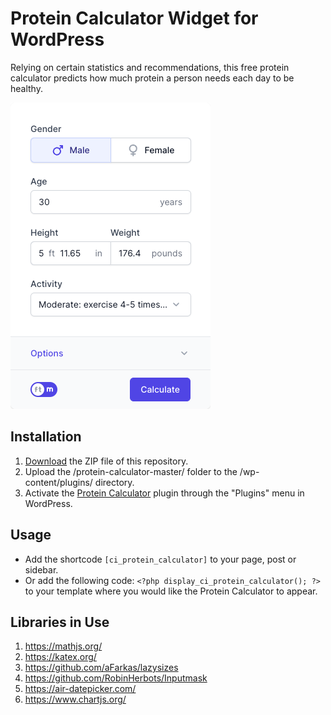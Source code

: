 # Protein Calculator Widget for WordPress

Relying on certain statistics and recommendations, this free protein calculator predicts how much protein a person needs each day to be healthy.

![Protein Calculator Input Form](/assets/images/screenshot-1.png "Protein Calculator Input Form")

## Installation

1. [Download](https://github.com/pub-calculator-io/protein-calculator/archive/refs/heads/master.zip) the ZIP file of this repository.
2. Upload the /protein-calculator-master/ folder to the /wp-content/plugins/ directory.
3. Activate the [Protein Calculator](https://www.calculator.io/protein-calculator/ "Protein Calculator Homepage") plugin through the "Plugins" menu in WordPress.

## Usage
* Add the shortcode `[ci_protein_calculator]` to your page, post or sidebar.
* Or add the following code: `<?php display_ci_protein_calculator(); ?>` to your template where you would like the Protein Calculator to appear.

## Libraries in Use
1. https://mathjs.org/
2. https://katex.org/
3. https://github.com/aFarkas/lazysizes
4. https://github.com/RobinHerbots/Inputmask
5. https://air-datepicker.com/
6. https://www.chartjs.org/
